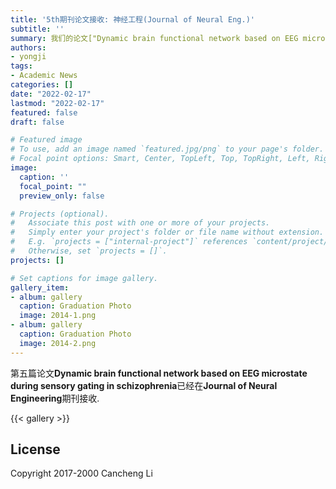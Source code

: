 ```yaml
---
title: '5th期刊论文接收: 神经工程(Journal of Neural Eng.)'
subtitle: ''
summary: 我们的论文["Dynamic brain functional network based on EEG microstate during sensory gating in schizophrenia"](https://iopscience.iop.org/article/10.1088/1741-2552/ac5266/meta)已经被神经工程期刊接收！
authors:
- yongji
tags:
- Academic News
categories: []
date: "2022-02-17"
lastmod: "2022-02-17"
featured: false
draft: false

# Featured image
# To use, add an image named `featured.jpg/png` to your page's folder.
# Focal point options: Smart, Center, TopLeft, Top, TopRight, Left, Right, BottomLeft, Bottom, BottomRight
image:
  caption: ''
  focal_point: ""
  preview_only: false

# Projects (optional).
#   Associate this post with one or more of your projects.
#   Simply enter your project's folder or file name without extension.
#   E.g. `projects = ["internal-project"]` references `content/project/deep-learning/index.md`.
#   Otherwise, set `projects = []`.
projects: []

# Set captions for image gallery.
gallery_item:
- album: gallery
  caption: Graduation Photo
  image: 2014-1.png
- album: gallery
  caption: Graduation Photo
  image: 2014-2.png
---
```


第五篇论文**Dynamic brain functional network based on EEG microstate during sensory gating in schizophrenia**已经在**Journal of Neural Engineering**期刊接收. 


{{< gallery >}}

## License

Copyright 2017-2000 Cancheng Li

